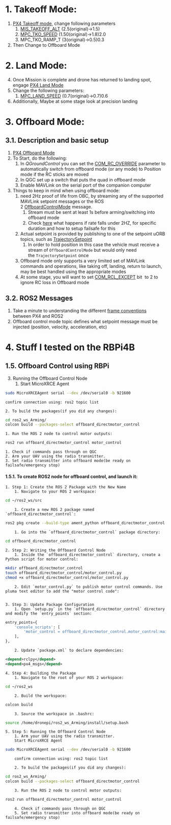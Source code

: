 

# 1. Takeoff Mode:

1. [PX4 Takeoff mode](https://docs.px4.io/main/en/flight_modes_mc/takeoff.html), change following parameters
	1. [MIS_TAKEOFF_ALT](https://docs.px4.io/main/en/advanced_config/parameter_reference.html#MIS_TAKEOFF_ALT) (2.5(original)->1.5)
	2. [MPC_TKO_SPEED](https://docs.px4.io/main/en/advanced_config/parameter_reference.html#MPC_TKO_SPEED) (1.50(original)->1.8)2.0
	3. MPC_TKO_RAMP_T (3(original)->0.5)0.3
2. Then Change to Offboard Mode

# 2. Land Mode:

4. Once Mission is complete and drone has returned to landing spot, engage [PX4 Land Mode](https://docs.px4.io/main/en/flight_modes_mc/land.html) 
5. Change the following parameters:
	1. [MPC_LAND_SPEED](https://docs.px4.io/main/en/advanced_config/parameter_reference.html#MPC_LAND_SPEED) (0.7(original)->0.7)0.6
6. Additionally, Maybe at some stage look at precision landing



# 3. Offboard Mode:

## 3.1. Description and basic setup

1. [PX4 Offboard Mode](https://docs.px4.io/main/en/flight_modes/offboard) 
2. To Start, do the following:
	1.  In _QGroundControl_ you can set the [COM_RC_OVERRIDE](https://docs.px4.io/main/en/advanced_config/parameter_reference.html#COM_RC_OVERRIDE) parameter to automatically switch from offboard mode (or any mode) to Position mode if the RC sticks are moved
	2. In QGC set up a switch that puts the quad in offboard mode
	3. Enable MAVLink on the serial port of the companion computer 
3. Things to keep in mind when using offboard mode:
	1. need 2Hz proof of life from OBC, by streaming any of the supported MAVLink setpoint messages or the ROS 2 [OffboardControlMode](https://docs.px4.io/main/en/msg_docs/OffboardControlMode.html) message.
		1. Stream must be sent at least 1s before arming/switching into offboard mode
		2. Check [here](https://docs.px4.io/main/en/flight_modes/offboard.html) what happens if rate falls under 2HZ, for specific duration and how to setup failsafe for this
	2. Actual setpoint is provided by publishing to one of the setpoint uORB topics, such as [TrajectorySetpoint](https://docs.px4.io/main/en/msg_docs/TrajectorySetpoint.html) 
		1. In order to hold position in this case the vehicle must receive a stream of `OffboardControlMode` but would only need the `TrajectorySetpoint` once
	3. Offboard mode only supports a very limited set of MAVLink commands and operations, like taking off, landing, return to launch, may be best handled using the appropriate modes
	4. At some stage, you will want to set [COM_RCL_EXCEPT](https://docs.px4.io/main/en/advanced_config/parameter_reference.html#COM_RCL_EXCEPT) bit  to 2 to ignore RC loss in Offboard mode

## 3.2.  ROS2 Messages

1. Take a minute to understanding the different [frame conventions](https://docs.px4.io/main/en/ros2/user_guide.html#ros-2-px4-frame-conventions) between PX4 and ROS2
2. Offboard control mode topic defines what setpoint message must be injected (position, velocity, acceleration, etc)







# 4. Stuff I tested on the RBPi4B
## 1.5. Offboard Control using RBPi

3. Running the Offboard Control Node
	1. Start MicroXRCE Agent
```bash
sudo MicroXRCEAgent serial --dev /dev/serial0 -b 921600
```
	confirm connection using: ros2 topic list

	2. To build the packages(if you did any changes):
```bash
cd ros2_ws_Arming/
colcon build --packages-select offboard_directmotor_control
```
	1. Run the ROS 2 node to control motor outputs:
```bash
ros2 run offboard_directmotor_control motor_control
```
	1. Check if commands pass through on QGC
	2. Arm your UAV using the radio transmitter.
	3. Set radio transmitter into offboard mode(be ready on failsafe/emergency stop) 

#### 1.5.1. To create ROS2 node for offboard control, and launch it:
	1. Step 1: Create the ROS 2 Package with the New Name
		1. Navigate to your ROS 2 workspace:
```bash
cd ~/ros2_ws/src
```
		1. Create a new ROS 2 package named `offboard_directmotor_control`:
```bash
ros2 pkg create --build-type ament_python offboard_directmotor_control
```
		1. Go into the `offboard_directmotor_control` package directory:
```bash
cd offboard_directmotor_control
```

	2. Step 2: Writing the Offboard Control Node
		1. Inside the `offboard_directmotor_control` directory, create a Python script for motor control:
```bash
mkdir offboard_directmotor_control
touch offboard_directmotor_control/motor_control.py
chmod +x offboard_directmotor_control/motor_control.py
```
		
		2. Edit `motor_control.py` to publish motor control commands. Use pluma text editor to add the "motor control code":
		    

	3. Step 3: Update Package Configuration
		1. Open `setup.py` in the `offboard_directmotor_control` directory and modify the `entry_points` section:
```python
entry_points={
	'console_scripts': [
		'motor_control = offboard_directmotor_control.motor_control:main',
	],
},
```

		2. Update `package.xml` to declare dependencies:
```xml
<depend>rclpy</depend>
<depend>px4_msgs</depend>
```

	4. Step 4: Building the Package
		1. Navigate to the root of your ROS 2 workspace:
```bash
cd ~/ros2_ws
```
		2. Build the workspace:
```bash
colcon build
```
		3. Source the workspace in .bashrc:
```bash
source /home/dronepi/ros2_ws_Arming/install/setup.bash
```

	5. Step 5: Running the Offboard Control Node
		1. Arm your UAV using the radio transmitter.
	    Start MicroXRCE Agent
```bash
sudo MicroXRCEAgent serial --dev /dev/serial0 -b 921600
```
	    confirm connection using: ros2 topic list

		2. To build the packages(if you did any changes):
```bash
cd ros2_ws_Arming/
colcon build --packages-select offboard_directmotor_control
```
		3. Run the ROS 2 node to control motor outputs:
```bash
ros2 run offboard_directmotor_control motor_control
```
		4. Check if commands pass through on QGC
		5. Set radio transmitter into offboard mode(be ready on failsafe/emergency stop) 
